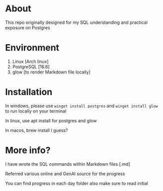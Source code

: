 # About

This repo originally designed for my SQL understanding and practical exposure on Postgres

# Environment
 1. Linux [Arch linux]
 2. PostgreSQL [16.6]
 3. glow [to render Markdown file locally]

# Installation

In windows, please use `winget install postgres` and `winget install glow` to run locally on your terminal

In linux, use apt install for postgres and glow

In macos, brew install I guess?

# More info?

I have wrote the SQL commands within Markdown files [.md]

Referred various online and GenAI source for the progress

You can find progress in each day folder also make sure to read initial
